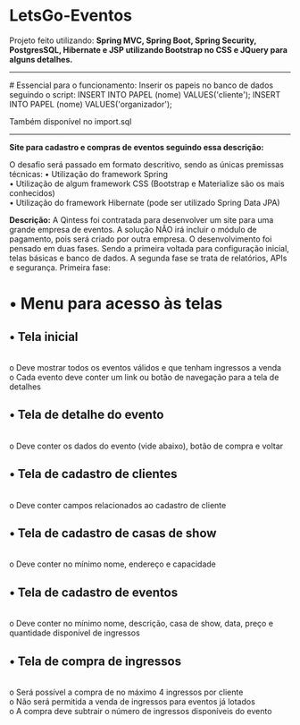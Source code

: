 # LetsGo-Eventos
Projeto feito utilizando: <strong>Spring MVC, Spring Boot, Spring Security, PostgresSQL, Hibernate 
e JSP utilizando Bootstrap no CSS e JQuery para alguns detalhes.</strong>
<hr/>
# Essencial para o funcionamento:
Inserir os papeis no banco de dados seguindo o script:
INSERT INTO PAPEL (nome) VALUES('cliente');
INSERT INTO PAPEL (nome) VALUES('organizador');

Também disponível no import.sql

<hr/>
<strong>Site para cadastro e compras de eventos seguindo essa descrição: </strong>

O desafio será passado em formato descritivo, sendo as únicas premissas técnicas:
•	Utilização do framework Spring<br/>
•	Utilização de algum framework CSS (Bootstrap e Materialize são os mais conhecidos)<br/>
•	Utilização do framework Hibernate (pode ser utilizado Spring Data JPA)<br/>

<strong>Descrição:</strong>
A Qintess foi contratada para desenvolver um site para uma grande empresa de eventos. A solução NÃO irá incluir o módulo de pagamento, pois será criado por outra empresa.
O desenvolvimento foi pensado em duas fases. Sendo a primeira voltada para configuração inicial, telas básicas e banco de dados. A segunda fase se trata de relatórios, APIs e segurança.
Primeira fase:
<br/>
# •	Menu para acesso às telas<br/>
<h2>•	Tela inicial</h2><br/>
o	Deve mostrar todos os eventos válidos e que tenham ingressos a venda<br/>
o	Cada evento deve conter um link ou botão de navegação para a tela de detalhes<br/>
<h2>•	Tela de detalhe do evento</h2><br/>
o	Deve conter os dados do evento (vide abaixo), botão de compra e voltar<br/>
<h2>•	Tela de cadastro de clientes</h2><br/>
o	Deve conter campos relacionados ao cadastro de cliente<br/>
<h2>•	Tela de cadastro de casas de show</h2><br/>
o	Deve conter no mínimo nome, endereço e capacidade<br/>
<h2>•	Tela de cadastro de eventos</h2><br/>
o	Deve conter no mínimo nome, descrição, casa de show, data, preço e quantidade disponível de ingressos<br/>
<h2>• Tela de compra de ingressos</h2><br/>
o	Será possível a compra de no máximo 4 ingressos por cliente<br/>
o	Não será permitida a venda de ingressos para eventos já lotados<br/>
o	A compra deve subtrair o número de ingressos disponíveis do evento<br/>

